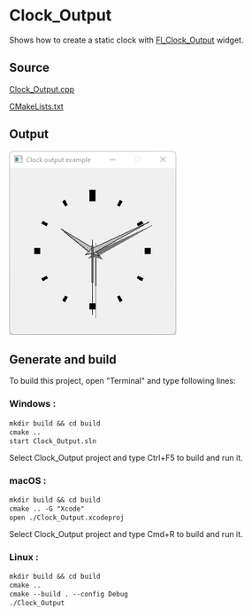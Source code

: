 # Clock_Output

Shows how to create a static clock with [Fl_Clock_Output](https://www.fltk.org/doc-1.3/classFl__Clock__Output.html) widget.

## Source

[Clock_Output.cpp](Clock_Output.cpp)

[CMakeLists.txt](CMakeLists.txt)

## Output

![output](../../../docs/Pictures/Examples/Clock_Output.png)

## Generate and build

To build this project, open "Terminal" and type following lines:

### Windows :

``` shell
mkdir build && cd build
cmake .. 
start Clock_Output.sln
```

Select Clock_Output project and type Ctrl+F5 to build and run it.

### macOS :

``` shell
mkdir build && cd build
cmake .. -G "Xcode"
open ./Clock_Output.xcodeproj
```

Select Clock_Output project and type Cmd+R to build and run it.

### Linux :

``` shell
mkdir build && cd build
cmake .. 
cmake --build . --config Debug
./Clock_Output
```
